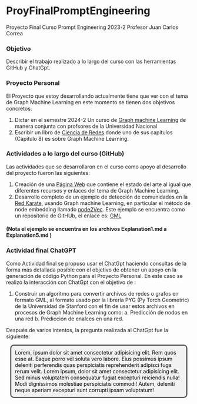 # ProyFinalPromptEngineering
Proyecto Final Curso Prompt Engineering 2023-2 Profesor Juan Carlos Correa

### Objetivo

Describir el trabajo realizado a lo largo del curso con las herramientas GitHub y ChatGpt.

### Proyecto Personal

El Proyecto que estoy desarrollando actualmente tiene que ver con el tema de Graph Machine Learning
en este momento se tienen dos objetivos concretos: 

1. Dictar en el semestre 2024-2 Un curso de [Graph machine Learning](https://distill.pub/2021/gnn-intro/) de manera conjunta con profsores de la Universidad Nacional
2. Escribir un libro de [Ciencia de Redes](https://github.com/jamelende/LibroCienciaDeRedes) donde uno de sus capítulos (Capítulo 8) es  sobre Graph Machine Learning.

### Actividades a lo largo del curso (GitHub)

Las actividades que se desarrollaron en el curso como apoyo al desarrollo del proyecto fueron las siguientes:

1. Creación de una [Página Web](http://profesores.is.escuelaing.edu.co/~amelendez/GraphMachineLearning/P%C3%A1ginaWebGraphMachineLearning2023-2.html) que contiene el estado del arte al igual que  diferentes recursos y enlaces del tema de Graph Machine Learning.
2. Desarrollo completo de un ejemplo de detección de comunidades en la [Red Karate](https://networkrepository.com/soc-karate.php), usando Graph machine Learning, en particular el método de node embedding llamado [node2Vec](https://towardsdatascience.com/node2vec-explained-db86a319e9ab).
Este ejemplo se encuentra como un repositorio de GitHUb, el enlace es: [GML](https://github.com/alfonsomelendez/Graph-Machine-Learning)

#### (Nota el ejemplo se encuentra en los archivos Explanation1.md a Explanation5.md )
   
### Actividad final ChatGPT

Como Actividad final se propuso usar el ChatGpt haciendo consultas de la forma más detallada posible con el objetivo de obtener un apoyo en la generación de código Python para el Proyecto Personal.
En este caso se realizó la interacción con ChatGpt con el objetivo de :

1. Construir un algoritmo para convertir archivos de redes o grafos en formato GML, al formato usado por la librería PYG (Py Torch Geometric) de la Universidad  de Stanford con el fin de usar estos archivos en procesos de Graph Machine Learning como:
      a. Predicción de nodos en una red
      b. Predicción de enalces en una red.

Después de varios intentos, la pregunta realizada al ChatGpt fue la siguiente:

<!DOCTYPE html>
<html lang="en">
  <head>
    <meta charset="UTF-8" />
    <meta name="viewport" content="width=device-width, initial-scale=1.0" />
    <title>Page Title</title>
    <style>
      /* Whatever that is inside this <style> tag is all styling for your markup / content structure.
      /* The . with the boxed represents that it is a class */
      .boxed {
        background: #F2F2F2;
        color: black;
        border: 3px solid #535353;
        margin: 0px auto;
        width: 456px;
        padding: 10px;
        border-radius: 10px;
      }
    </style>
  </head>
  <body>
    <!-- This is the markup of your box, in simpler terms the content structure. -->
    <div class="boxed">
      Lorem, ipsum dolor sit amet consectetur adipisicing elit. Rem quos esse
      at. Eaque porro vel soluta vero labore. Eius possimus ipsum deleniti
      perferendis quas perspiciatis reprehenderit adipisci fuga rerum velit.
      Lorem ipsum, dolor sit amet consectetur adipisicing elit. Sed minus
      voluptatem consequatur fugiat excepturi reiciendis nulla! Modi dignissimos
      molestiae perspiciatis commodi! Autem, deleniti neque aperiam excepturi
      sunt corrupti ipsam voluptatum!
    </div>
  </body>
</html>





